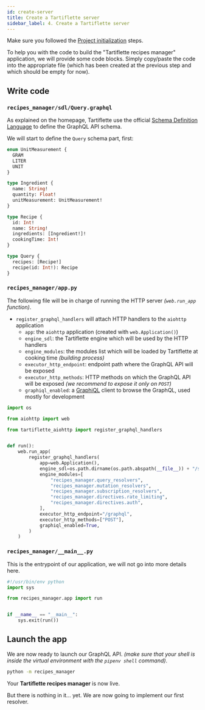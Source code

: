 ```yaml
---
id: create-server
title: Create a Tartiflette server
sidebar_label: 4. Create a Tartiflette server
---
```


Make sure you followed the [Project initialization](/docs/tutorial/install-tartiflette) steps.

To help you with the code to build the "Tartiflette recipes manager" application, we will provide some code blocks. Simply copy/paste the code into the appropriate file (which has been created at the previous step and which should be empty for now).

## Write code

### `recipes_manager/sdl/Query.graphql`

As explained on the homepage, Tartiflette use the official [Schema Definition Language](https://graphql.org/learn/schema/) to define the GraphQL API schema.

We will start to define the `Query` schema part, first:
```graphql
enum UnitMeasurement {
  GRAM
  LITER
  UNIT
}

type Ingredient {
  name: String!
  quantity: Float!
  unitMeasurement: UnitMeasurement!
}

type Recipe {
  id: Int!
  name: String!
  ingredients: [Ingredient!]!
  cookingTime: Int!
}

type Query {
  recipes: [Recipe!]
  recipe(id: Int!): Recipe
}
```

### `recipes_manager/app.py`

The following file will be in charge of running the HTTP server _(`web.run_app` function)_.

* `register_graphql_handlers` will attach HTTP handlers to the `aiohttp` application
  * `app`: the `aiohttp` application (created with `web.Application()`)
  * `engine_sdl`: the Tartiflette engine which will be used by the HTTP handlers
  * `engine_modules`: the modules list which will be loaded by Tartiflette at cooking time _(building process)_
  * `executor_http_endpoint`: endpoint path where the GraphQL API will be exposed
  * `executor_http_methods`: HTTP methods on which the GraphQL API will be exposed _(we recommend to expose it only on `POST`)_
  * `graphiql_enabled`: a [GraphiQL](https://github.com/graphql/graphiql) client to browse the GraphQL, used mostly for development

```python
import os

from aiohttp import web

from tartiflette_aiohttp import register_graphql_handlers


def run():
    web.run_app(
        register_graphql_handlers(
            app=web.Application(),
            engine_sdl=os.path.dirname(os.path.abspath(__file__)) + "/sdl",
            engine_modules=[
                "recipes_manager.query_resolvers",
                "recipes_manager.mutation_resolvers",
                "recipes_manager.subscription_resolvers",
                "recipes_manager.directives.rate_limiting",
                "recipes_manager.directives.auth",
            ],
            executor_http_endpoint="/graphql",
            executor_http_methods=["POST"],
            graphiql_enabled=True,
        )
    )
```

### `recipes_manager/__main__.py`

This is the entrypoint of our application, we will not go into more details here.

```python
#!/usr/bin/env python
import sys

from recipes_manager.app import run


if __name__ == "__main__":
    sys.exit(run())
```

## Launch the app

We are now ready to launch our GraphQL API. _(make sure that your shell is inside the virtual environment with the `pipenv shell` command)_.

```bash
python -m recipes_manager
```

Your **Tartiflette recipes manager** is now live.

But there is nothing in it... yet. We are now going to implement our first resolver.
